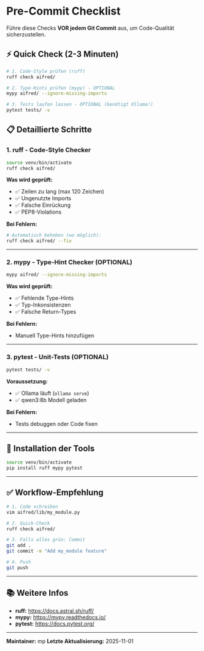 # Pre-Commit Checklist

Führe diese Checks **VOR jedem Git Commit** aus, um Code-Qualität sicherzustellen.

## ⚡ Quick Check (2-3 Minuten)

```bash
# 1. Code-Style prüfen (ruff)
ruff check aifred/

# 2. Type-Hints prüfen (mypy) - OPTIONAL
mypy aifred/ --ignore-missing-imports

# 3. Tests laufen lassen - OPTIONAL (benötigt Ollama!)
pytest tests/ -v
```

## 📋 Detaillierte Schritte

### 1. **ruff** - Code-Style Checker

```bash
source venv/bin/activate
ruff check aifred/
```

**Was wird geprüft:**
- ✅ Zeilen zu lang (max 120 Zeichen)
- ✅ Ungenutzte Imports
- ✅ Falsche Einrückung
- ✅ PEP8-Violations

**Bei Fehlern:**
```bash
# Automatisch beheben (wo möglich):
ruff check aifred/ --fix
```

---

### 2. **mypy** - Type-Hint Checker (OPTIONAL)

```bash
mypy aifred/ --ignore-missing-imports
```

**Was wird geprüft:**
- ✅ Fehlende Type-Hints
- ✅ Typ-Inkonsistenzen
- ✅ Falsche Return-Types

**Bei Fehlern:**
- Manuell Type-Hints hinzufügen

---

### 3. **pytest** - Unit-Tests (OPTIONAL)

```bash
pytest tests/ -v
```

**Voraussetzung:**
- ✅ Ollama läuft (`ollama serve`)
- ✅ qwen3:8b Modell geladen

**Bei Fehlern:**
- Tests debuggen oder Code fixen

---

## 🚀 Installation der Tools

```bash
source venv/bin/activate
pip install ruff mypy pytest
```

---

## ✅ Workflow-Empfehlung

```bash
# 1. Code schreiben
vim aifred/lib/my_module.py

# 2. Quick-Check
ruff check aifred/

# 3. Falls alles grün: Commit
git add .
git commit -m "Add my_module feature"

# 4. Push
git push
```

---

## 📚 Weitere Infos

- **ruff:** https://docs.astral.sh/ruff/
- **mypy:** https://mypy.readthedocs.io/
- **pytest:** https://docs.pytest.org/

---

**Maintainer:** mp
**Letzte Aktualisierung:** 2025-11-01
